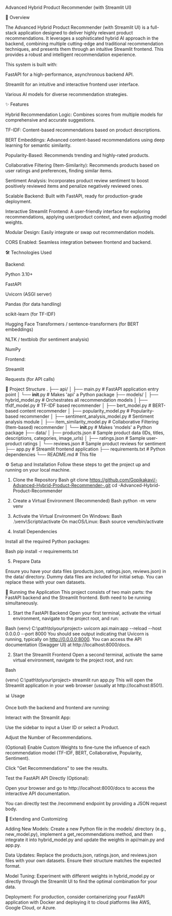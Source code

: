 Advanced Hybrid Product Recommender (with Streamlit UI)

🚀 Overview

The Advanced Hybrid Product Recommender (with Streamlit UI) is a full-stack application designed to deliver highly relevant product recommendations. It leverages a sophisticated hybrid AI approach in the backend, combining multiple cutting-edge and traditional recommendation techniques, and presents them through an intuitive Streamlit frontend. This provides a robust and intelligent recommendation experience.

This system is built with:

FastAPI for a high-performance, asynchronous backend API.

Streamlit for an intuitive and interactive frontend user interface.

Various AI models for diverse recommendation strategies.

✨ Features

Hybrid Recommendation Logic: Combines scores from multiple models for comprehensive and accurate suggestions.

TF-IDF: Content-based recommendations based on product descriptions.

BERT Embeddings: Advanced content-based recommendations using deep learning for semantic similarity.

Popularity-Based: Recommends trending and highly-rated products.

Collaborative Filtering (Item-Similarity): Recommends products based on user ratings and preferences, finding similar items.

Sentiment Analysis: Incorporates product review sentiment to boost positively reviewed items and penalize negatively reviewed ones.

Scalable Backend: Built with FastAPI, ready for production-grade deployment.

Interactive Streamlit Frontend: A user-friendly interface for exploring recommendations, applying user/product context, and even adjusting model weights.

Modular Design: Easily integrate or swap out recommendation models.

CORS Enabled: Seamless integration between frontend and backend.

🛠️ Technologies Used

Backend:

Python 3.10+

FastAPI

Uvicorn (ASGI server)

Pandas (for data handling)

scikit-learn (for TF-IDF)

Hugging Face Transformers / sentence-transformers (for BERT embeddings)

NLTK / textblob (for sentiment analysis)

NumPy

Frontend:

Streamlit

Requests (for API calls)

📂 Project Structure
.
├── api/
│   ├── main.py                 # FastAPI application entry point
│   └── __init__.py             # Makes 'api' a Python package
├── models/
│   ├── hybrid_model.py         # Orchestrates all recommendation models
│   ├── tfidf_model.py          # TF-IDF based recommender
│   ├── bert_model.py           # BERT-based content recommender
│   ├── popularity_model.py     # Popularity-based recommender
│   ├── sentiment_analysis_model.py # Sentiment analysis module
│   ├── item_similarity_model.py # Collaborative Filtering (Item-based) recommender
│   └── __init__.py             # Makes 'models' a Python package
├── data/
│   ├── products.json           # Sample product data (IDs, titles, descriptions, categories, image_urls)
│   ├── ratings.json            # Sample user-product ratings
│   └── reviews.json            # Sample product reviews for sentiment
├── app.py                      # Streamlit frontend application
├── requirements.txt            # Python dependencies
└── README.md                   # This file

⚙️ Setup and Installation
Follow these steps to get the project up and running on your local machine.

1. Clone the Repository
Bash
git clone https://github.com/Gopikakavi/-Advanced-Hybrid-Product-Recommender-.git
cd -Advanced-Hybrid-Product-Recommender


2. Create a Virtual Environment (Recommended)
Bash
python -m venv venv

3. Activate the Virtual Environment
On Windows:
Bash
     .\venv\Scripts\activate
On macOS/Linux:
Bash
     source venv/bin/activate

4. Install Dependencies

Install all the required Python packages:

Bash
pip install -r requirements.txt

5. Prepare Data

Ensure you have your data files (products.json, ratings.json, reviews.json) in the data/ directory. Dummy data files are included for initial setup. You can replace these with your own datasets.

🚀 Running the Application
This project consists of two main parts: the FastAPI backend and the Streamlit frontend. Both need to be running simultaneously.

1. Start the FastAPI Backend
Open your first terminal, activate the virtual environment, navigate to the project root, and run:

Bash
(venv) C:\path\to\your\project> uvicorn api.main:app --reload --host 0.0.0.0 --port 8000
You should see output indicating that Uvicorn is running, typically on http://0.0.0.0:8000. You can access the API documentation (Swagger UI) at http://localhost:8000/docs.

2. Start the Streamlit Frontend
Open a second terminal, activate the same virtual environment, navigate to the project root, and run:

Bash

(venv) C:\path\to\your\project> streamlit run app.py
This will open the Streamlit application in your web browser (usually at http://localhost:8501).

📊 Usage

Once both the backend and frontend are running:

Interact with the Streamlit App:

Use the sidebar to input a User ID or select a Product.

Adjust the Number of Recommendations.

(Optional) Enable Custom Weights to fine-tune the influence of each recommendation model (TF-IDF, BERT, Collaborative, Popularity, Sentiment).

Click "Get Recommendations" to see the results.

Test the FastAPI API Directly (Optional):

Open your browser and go to http://localhost:8000/docs to access the interactive API documentation.

You can directly test the /recommend endpoint by providing a JSON request body.

📝 Extending and Customizing

Adding New Models: Create a new Python file in the models/ directory (e.g., new_model.py), implement a get_recommendations method, and then integrate it into hybrid_model.py and update the weights in api/main.py and app.py.

Data Updates: Replace the products.json, ratings.json, and reviews.json files with your own datasets. Ensure their structure matches the expected format.

Model Tuning: Experiment with different weights in hybrid_model.py or directly through the Streamlit UI to find the optimal combination for your data.

Deployment: For production, consider containerizing your FastAPI application with Docker and deploying it to cloud platforms like AWS, Google Cloud, or Azure.

